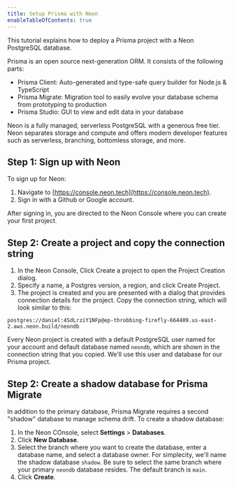 ```yaml
---
title: Setup Prisma with Neon
enableTableOfContents: true
---
```


This tutorial explains how to deploy a Prisma project with a Neon PostgreSQL database.

Prisma is an open source next-generation ORM. It consists of the following parts:
- Prisma Client: Auto-generated and type-safe query builder for Node.js & TypeScript
- Prisma Migrate: Migration tool to easily evolve your database schema from prototyping to production
- Prisma Studio: GUI to view and edit data in your database

Neon is a fully managed, serverless PostgreSQL with a generous free tier. Neon separates storage and compute and offers modern developer features such as serverless, branching, bottomless storage, and more.

## Step 1: Sign up with Neon

To sign up for Neon:

1. Navigate to [https://console.neon.tech](https://console.neon.tech).
1. Sign in with a Github or Google account.

After signing in, you are directed to the Neon Console where you can create your first project. 

## Step 2: Create a project and copy the connection string

1. In the Neon Console, Click Create a project to open the Project Creation dialog.
1. Specify a name, a Postgres version, a region, and click Create Project. 
1. The project is created and you are presented with a dialog that provides connection details for the project. Copy the connection string, which will look similar to this:

```
postgres://daniel:4SdLrziY1NFp@ep-throbbing-firefly-664409.us-east-2.aws.neon.build/neondb
```

Every Neon project is created with a default PostgreSQL user named for your account and default database named `neondb`, which are shown in the connection string that you copied. We'll use this user and database for our Prisma project.

## Step 2: Create a shadow database for Prisma Migrate

In addition to the primary database, Prisma Migrate requires a second "shadow" database to manage schema drift. To create a shadow database:

1. In the Neon COnsole, select **Settings** > **Databases**.
1. Click **New Database**.
1. Select the branch where you want to create the database, enter a database name, and select a database owner. For simplecity, we'll name the shadow database `shadow`. Be sure to select the same branch where your primary `neondb` database resides. The default branch is `main`.
1. Click **Create**.

